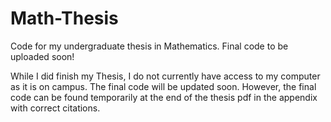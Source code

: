 # Math-Thesis
Code for my undergraduate thesis in Mathematics. Final code to be uploaded soon!

While I did finish my Thesis, I do not currently have access to my computer as it is on campus. The final code will be updated soon.
However, the final code can be found temporarily at the end of the thesis pdf in the appendix with correct citations.
